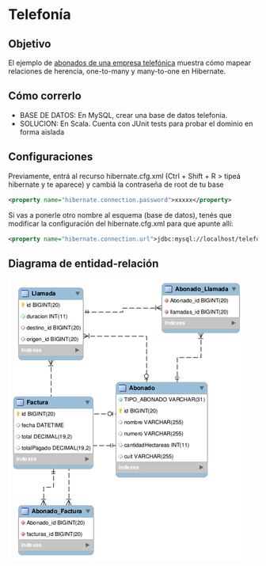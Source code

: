 # Telefonía

## Objetivo
El ejemplo de [abonados de una empresa telefónica](https://sites.google.com/site/utndesign/material/guia-de-ejercicios/guia-modelado-datos/orm_telefonia) muestra cómo mapear relaciones de herencia, one-to-many y many-to-one en Hibernate.

## Cómo correrlo

* BASE DE DATOS: En MySQL, crear una base de datos telefonia.
* SOLUCION: En Scala. Cuenta con JUnit tests para probar el dominio en forma aislada

## Configuraciones
Previamente, entrá al recurso hibernate.cfg.xml (Ctrl + Shift + R > tipeá hibernate y te aparece) y 
cambiá la contraseña de root de tu base

``` xml
<property name="hibernate.connection.password">xxxxx</property>
```

Si vas a ponerle otro nombre al esquema (base de datos), tenés que modificar la configuración del hibernate.cfg.xml 
para que apunte allí:

``` xml
<property name="hibernate.connection.url">jdbc:mysql://localhost/telefonia</property>
```

## Diagrama de entidad-relación

![Solución](https://github.com/uqbar-project/eg-telefonia-hibernate-xtend/blob/master/docs/DER%20telefonia.png)
